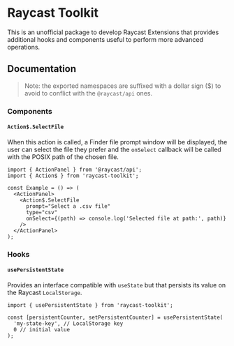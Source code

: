# Raycast Toolkit

This is an unofficial package to develop Raycast Extensions that provides additional
hooks and components useful to perform more advanced operations.

## Documentation

> Note: the exported namespaces are suffixed with a dollar sign ($) to avoid to conflict
> with the `@raycast/api` ones.

### Components

#### `Action$.SelectFile`

When this action is called, a Finder file prompt window will be displayed, the user can select
the file they prefer and the `onSelect` callback will be called with the POSIX path of the chosen file.

```tsx
import { ActionPanel } from '@raycast/api';
import { Action$ } from 'raycast-toolkit';

const Example = () => (
  <ActionPanel>
    <Action$.SelectFile
      prompt="Select a .csv file"
      type="csv"
      onSelect={(path) => console.log('Selected file at path:', path)}
    />
  </ActionPanel>
);
```

### Hooks

#### `usePersistentState`

Provides an interface compatible with `useState` but that persists its value on the
Raycast `LocalStorage`.

```tsx
import { usePersistentState } from 'raycast-toolkit';

const [persistentCounter, setPersistentCounter] = usePersistentState(
  'my-state-key', // LocalStorage key
  0 // initial value
);
```
